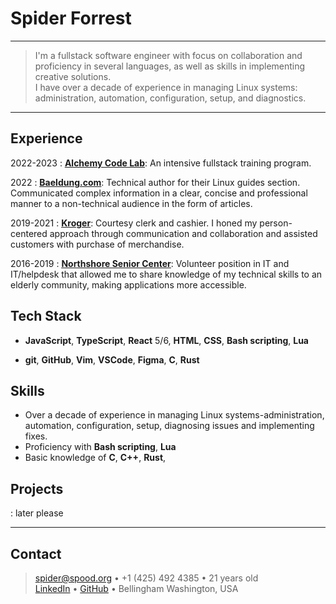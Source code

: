 Spider Forrest
===

----

> I'm a fullstack software engineer with focus on collaboration and proficiency in several languages, as well as skills in implementing creative solutions. \
> I have over a decade of experience in managing Linux systems: administration, automation, configuration, setup, and diagnostics.

----

Experience
---

2022-2023
:   **<ins>[Alchemy Code Lab]</ins>**: An intensive fullstack training program.

2022
:   **<ins>[Baeldung.com]</ins>**: Technical author for their Linux guides section. Communicated complex information in a clear, concise and professional manner to a non-technical audience in the form of articles.

2019-2021
:   **<ins>[Kroger]</ins>**: Courtesy clerk and cashier. I honed my person-centered approach through communication and collaboration and assisted customers with purchase of merchandise.

2016-2019
:   **<ins>[Northshore Senior Center]</ins>**: Volunteer position in IT and IT/helpdesk that allowed me to share knowledge of my technical skills to an elderly community, making applications more accessible.

<!-- links -->
[Alchemy Code Lab]: (https://www.alchemycodelab.com)
<!-- [Alchemy Code Lab]: (https://www.youtube.com/watch?v=dQw4w9WgXcQ) -->
[Baeldung.com]: (https://www.baeldung.com/linux)
[Kroger]: (https://www.kroger.com/)
[Northshore Senior Center]: (https://www.northshoreseniorcenter.org/)

Tech Stack
---

* **JavaScript**, **TypeScript**, **React** 5/6, **HTML**, **CSS**, **Bash scripting**, **Lua**

* **git**, **GitHub**, **Vim**, **VSCode**, **Figma**, **C**, **Rust**

Skills
---

* Over a decade of experience in managing Linux systems-administration, automation, configuration,
setup, diagnosing issues and implementing fixes.
* Proficiency with **Bash scripting**, **Lua**
* Basic knowledge of **C**, **C++**, **Rust**,

Projects
---

:   later please

----

Contact
---
> <spider@spood.org> • +1 (425) 492 4385 • 21 years old\
> [LinkedIn](https://linkedin.com/in/spiderforrest) • [GitHub](https://github.com/spiderforrest) • Bellingham Washington, USA
